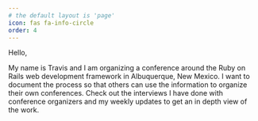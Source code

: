 ```yaml
---
# the default layout is 'page'
icon: fas fa-info-circle
order: 4
---
```


Hello,

My name is Travis and I am organizing a conference around the Ruby on Rails web development framework in Albuquerque, New Mexico. I want to document the process so that others can use the information to organize their own conferences. Check out the interviews I have done with conference organizers and my weekly updates to get an in depth view of the work.
